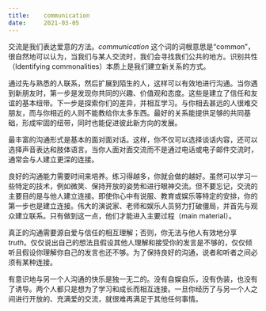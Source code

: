 ```yaml
---
title:    communication
date:     2021-03-05
---
```


交流是我们表达爱意的方法。*communication* 这个词的词根意思是“common”，很自然地可以认为，当我们与某人交流时，我们会寻找我们公共的地方。识别共性（Identifying commonalities）本质上是我们建立新关系的方式。

通过先与熟悉的人联系，然后扩展到陌生的人，这样可以有效地进行沟通。当你遇到新朋友时，第一步是发现你共同的兴趣、价值观和态度。这些是建立了信任和友谊的基本纽带。下一步是探索你们的差异，并相互学习。与你相去甚远的人很难交朋友，而与你相近的人则不能教给你太多东西。最好的关系能提供足够的共同基础，形成牢固的纽带，同时也能促进彼此新方向的发展。

最丰富的沟通形式是基本的面对面对话。这样，你不仅可以选择谈话内容，还可以选择声音表达和肢体语言。当你人面对面交流而不是通过电话或电子邮件交流时，通常会与人建立更深的连接。

良好的沟通能力需要时间来培养。练习得越多，你就会做的越好。虽然可以学习一些特定的技术，例如微笑、保持开放的姿势和进行眼神交流。但不要忘记，交流的主要目的是与他人建立连接。即使你心中有说服、教育或娱乐等特定的安排，你的第一步也是建立连接。伟大的演说家、老师和娱乐人员努力打破僵局，并首先与观众建立联系。只有做到这一点，他们才能进入主要过程（main material）。

真正的沟通需要源自爱与信任的相互理解；否则，你无法与他人有效地分享 *truth*。仅仅说出自己的想法且假设其他人理解和接受你的发言是不够的，仅仅倾听且假设你理解你自己的发言也还不够。为了保持良好的沟通，说者和听者之间必须有某种连接。

有意识地与另一个人沟通的快乐是独一无二的。没有自娱自乐，没有伪装，也没有了诱导。两个人都只是想为了学习和成长而相互连接。一旦你经历了与另一个人之间进行开放的、充满爱的交流，就很难再满足于其他任何事情。

